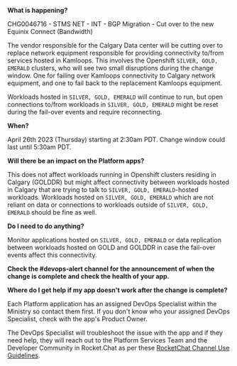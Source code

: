**What is happening?**

CHG0046716 - STMS NET - INT - BGP Migration - Cut over to the new Equinix Connect (Bandwidth)

The vendor responsible for the Calgary Data center will be cutting over to replace network equipment responsible for providing connectivity to/from services hosted in Kamloops. This involves the Openshift `SILVER, GOLD, EMERALD` clusters, who will see two small disruptions during the change window. One for failing over Kamloops connectivity to Calgary network equipment, and one to fail back to the replacement Kamloops equipment.

Workloads hosted in `SILVER, GOLD, EMERALD` will continue to run, but open connections to/from workloads in `SILVER, GOLD, EMERALD` might be reset during the fail-over events and require reconnecting.

**When?**

April 26th 2023 (Thursday) starting at 2:30am PDT. Change window could last until 5:30am PDT.

**Will there be an impact on the Platform apps?**

This does not affect workloads running in Openshift clusters residing in Calgary (GOLDDR) but might affect connectivity between workloads hosted in Calgary that are trying to talk to `SILVER, GOLD, EMERALD`-hosted workloads. Workloads hosted on `SILVER, GOLD, EMERALD` which are not reliant on data or connections to workloads outside of `SILVER, GOLD, EMERALD` should be fine as well.

**Do I need to do anything?**

Monitor applications hosted on `SILVER, GOLD, EMERALD` or data replication between workloads hosted on GOLD and GOLDDR in case the fail-over events affect this connectivity.

**Check the #devops-alert channel for the announcement of when the change is complete and check the health of your app.**

**Where do I get help if my app doesn't work after the change is complete?**

Each Platform application has an assigned DevOps Specialist within the Ministry so contact them first. If you don't know who your assigned DevOps Specialist, check with the app's Product Owner.

The DevOps Specialist will troubleshoot the issue with the app and if they need help, they will reach out to the Platform Services Team and the Developer Community in Rocket.Chat as per these [RocketChat Channel Use Guidelines](
https://developer.gov.bc.ca/Getting-human-support-for-issues-not-covered-by-devops-requests).
